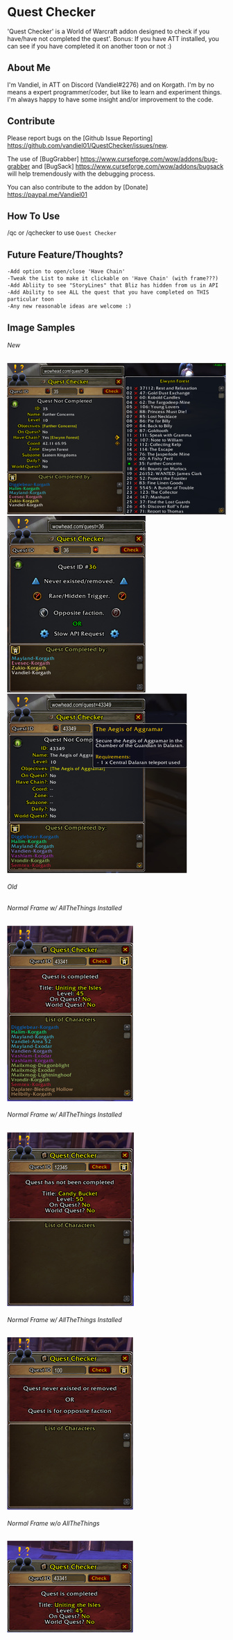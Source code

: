 # Quest Checker
'Quest Checker' is a World of Warcraft addon designed to check if you have/have not completed the quest'.  Bonus:  If you have ATT installed, you can see if you have completed it on another toon or not :)

## About Me
I'm Vandiel, in ATT on Discord (Vandiel#2276) and on Korgath.  I'm by no means a expert programmer/coder, but like to learn and experiment things.  I'm always happy to have some insight and/or improvement to the code.

## Contribute
Please report bugs on the [Github Issue Reporting] https://github.com/vandiel01/QuestChecker/issues/new.

The use of [BugGrabber] https://www.curseforge.com/wow/addons/bug-grabber and [BugSack] https://www.curseforge.com/wow/addons/bugsack will help tremendously with the debugging process.

You can also contribute to the addon by [Donate] https://paypal.me/Vandiel01

## How To Use
/qc or /qchecker to use `Quest Checker`

## Future Feature/Thoughts?
	-Add option to open/close 'Have Chain'
	-Tweak the List to make it clickable on 'Have Chain' (with frame???)
	-Add Abliity to see "StoryLines" that Bliz has hidden from us in API
	-Add Ability to see ALL the quest that you have completed on THIS particular toon
	-Any new reasonable ideas are welcome :)

## Image Samples
###### New
![QCSample1](Images/NImage1.png)
![QCSample1](Images/NImage2.png)
![QCSample1](Images/NImage3.png)

###### Old
###### Normal Frame w/ AllTheThings Installed
 ![QCSample1](Images/Image1.png)
###### Normal Frame w/ AllTheThings Installed
 ![QCSample2](Images/Image2.png)
###### Normal Frame w/ AllTheThings Installed
 ![QCSample3](Images/Image3.png)
###### Normal Frame w/o AllTheThings
 ![QCSample4](Images/Image4.png)

